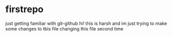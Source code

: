 # firstrepo
just getting familiar with git-github
hi! this is harsh and im just trying to make some changes to tbis file
changing this file second time
